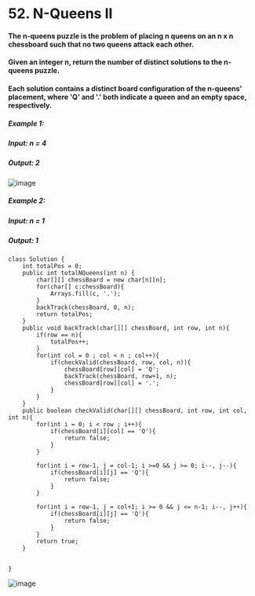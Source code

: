 # 52. N-Queens II

#### The n-queens puzzle is the problem of placing n queens on an n x n chessboard such that no two queens attack each other.
#### Given an integer n, return the number of distinct solutions to the n-queens puzzle.
#### Each solution contains a distinct board configuration of the n-queens' placement, where 'Q' and '.' both indicate a queen and an empty space, respectively.

##### Example 1:
#####    Input: n = 4
#####    Output: 2
![image](https://user-images.githubusercontent.com/97871497/196331399-2dd9cab0-dd2a-4850-93c9-529f836c762d.png)

##### Example 2: 
#####    Input: n = 1
#####    Output: 1


```
class Solution {
    int totalPos = 0;
    public int totalNQueens(int n) {
        char[][] chessBoard = new char[n][n];
        for(char[] c:chessBoard){
            Arrays.fill(c, '.');
        }
        backTrack(chessBoard, 0, n);
        return totalPos;
    }
    public void backTrack(char[][] chessBoard, int row, int n){
        if(row == n){
            totalPos++;
        }
        for(int col = 0 ; col < n ; col++){
            if(checkValid(chessBoard, row, col, n)){
                chessBoard[row][col] = 'Q';
                backTrack(chessBoard, row+1, n);
                chessBoard[row][col] = '.';
            }
        }
    }
    public boolean checkValid(char[][] chessBoard, int row, int col, int n){
        for(int i = 0; i < row ; i++){
            if(chessBoard[i][col] == 'Q'){
                return false;
            }
        }

        for(int i = row-1, j = col-1; i >=0 && j >= 0; i--, j--){
            if(chessBoard[i][j] == 'Q'){
                return false;
            }
        }

        for(int i = row-1, j = col+1; i >= 0 && j <= n-1; i--, j++){
            if(chessBoard[i][j] == 'Q'){
                return false;
            }
        }
        return true;
    }


}
```

![image](https://user-images.githubusercontent.com/97871497/196331726-1fb98432-b0b3-47ef-86dc-a986f68200eb.png)
